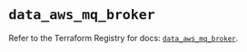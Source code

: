 # `data_aws_mq_broker`

Refer to the Terraform Registry for docs: [`data_aws_mq_broker`](https://registry.terraform.io/providers/hashicorp/aws/3.76.1/docs/data-sources/mq_broker).
